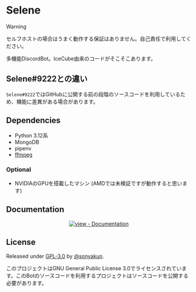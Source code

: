 # Selene
> [!WARNING]
> セルフホストの場合はうまく動作する保証はありません。自己責任で利用してください。

多機能DiscordBot。IceCube由来のコードがそこそこあります。

## Selene#9222との違い
`Selene#9222`ではGitHubに公開する前の段階のソースコードを利用しているため、機能に差異がある場合があります。

## Dependencies
* Python 3.12系
* MongoDB
* pipenv
* [ffmpeg](https://www.ffmpeg.org/download.html#build-linux)

### Optional
* NVIDIAのGPUを搭載したマシン (AMDでは未検証ですが動作すると思います)

<div align="center">
</div>

## Documentation

<div align="center">

[![view - Documentation](https://img.shields.io/badge/view-Documentation-blue?style=for-the-badge)](/docs/ "Go to project documentation")

</div>


## License

Released under [GPL-3.0](/LICENSE) by [@sonyakun](https://github.com/sonyakun).

このプロジェクトはGNU General Public License 3.0でライセンスされています。このBotのソースコードを利用するプロジェクトはソースコードを公開する必要があります。
